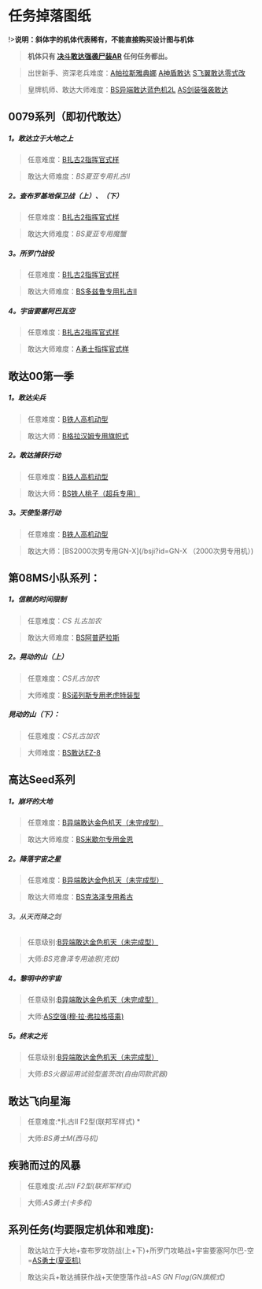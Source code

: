 # 任务掉落图纸

!>**说明：斜体字的机体代表稀有，不能直接购买设计图与机体**

>**机体只有 [决斗敢达强袭尸装AR](/egg-1to20?id=15号扭蛋机) 任何任务都出。**

>出世新手、资深老兵难度：[A帕拉斯雅典娜](/aji?id=帕拉斯·雅典娜) [A神盾敢达](/aji?id=神盾高达) [S飞翼敢达零式改](/sji?id=掉毛)

>皇牌机师、敢达大师难度：[BS异端敢达蓝色机2L](/bji?id=蓝异端2型L)   [AS剑装强袭敢达](/asji?id=剑装强袭)  

## 0079系列（即初代敢达）

##### 1。敢达立于大地之上

>任意难度：[B扎古2指挥官式样](/bji?id=扎古2指挥官专用)

>敢达大师难度：*BS夏亚专用扎古II*

##### 2。查布罗基地保卫战（上）、（下）

>任意难度：[B扎古2指挥官式样](/bji?id=扎古2指挥官专用)

>敢达大师难度：*BS夏亚专用魔蟹*

##### 3。所罗门战役

>任意难度：[B扎古2指挥官式样](/bji?id=扎古2指挥官专用)

>敢达大师难度：[BS多兹鲁专用扎古II](/bsji?id=扎古II（多鲁兹专用）)

##### 4。宇宙要塞阿巴瓦空

>任意难度：[B扎古2指挥官式样](/bji?id=扎古2指挥官专用)

>敢达大师难度：[A勇士指挥官式样](/aji?id=勇士（指挥官）)

## 敢达00第一季

##### 1。敢达尖兵

>任意难度：[B铁人高机动型](/bji?id=铁人（高机动形）)

>敢达大师：[B格拉汉姆专用旗帜式](/bji?id=Flag（格拉汉姆专用）)

##### 2。敢达捕获行动

>任意难度：[B铁人高机动型](/bji?id=铁人（高机动形）)

>敢达大师：[BS铁人桃子（超兵专用）](/bsji?id=铁人桃子（超兵专用机）)

##### 3。天使坠落行动

>任意难度：[B铁人高机动型](/bji?id=铁人（高机动形）)

>敢达大师：[BS2000次男专用GN-X](/bsji?id=GN-X （2000次男专用机）)


## 第08MS小队系列：

##### 1。信赖的时间限制

>任意难度：*CS 扎古加农*

>敢达大师难度：[BS阿普萨拉斯](/bsji?id=阿普萨拉斯I)

##### 2。晃动的山（上）

>任意难度：*CS扎古加农*

>大师难度：[BS诺列斯专用老虎特装型](/bsji?id=老虎特装型（诺里斯专用机）)

##### 晃动的山（下）：

>任意难度：*CS扎古加农*

>大师难度：[BS敢达EZ-8](/bsji?id=EZ8（剧场版样式）)

## 高达Seed系列

##### 1。崩坏的大地

>任意难度：[B异端敢达金色机天（未完成型）](/bji?id=异端金色机天（未完成）)

>敢达大师难度：[BS米歇尔专用金恩](/bsji?id=金恩（米盖尔专用）)

##### 2。降落宇宙之星

>任意难度：[B异端敢达金色机天（未完成型）](/bji?id=异端金色机天（未完成）)

>敢达大师难度：[BS克洛泽专用希古](/bsji?id=希古（克洛泽专用）) 

###### 3。从天而降之剑

>任意级别:[B异端敢达金色机天（未完成型）](/bji?id=异端金色机天（未完成）)

>大师:*BS克鲁泽专用迪恩(克蚊)*

##### 4。黎明中的宇宙

>任意级别:[B异端敢达金色机天（未完成型）](/bji?id=异端金色机天（未完成）)

>大师:[AS空强(穆·拉·弗拉格搭乘)](/asji?id=强袭EIWSP（卢卡斯专用）)

##### 5。终末之光

>任意级别:[B异端敢达金色机天（未完成型）](/bji?id=异端金色机天（未完成）)


>大师:*BS火器运用试验型盖茨改(自由同款武器)*


## 敢达飞向星海


>任意难度:*扎古II F2型(联邦军样式) *


>大师:*BS勇士M(西马机)*


## 疾驰而过的风暴


>任意难度:*扎古II F2型(联邦军样式)* 


>大师:*AS勇士(卡多机)*


## 系列任务(均要限定机体和难度):


>敢达站立于大地+查布罗攻防战(上+下)+所罗门攻略战+宇宙要塞阿尔巴-空=[AS勇士(夏亚机)](/asji?id=夏亚专用勇士)


>敢达尖兵+敢达捕获作战+天使堕落作战=*AS GN Flag(GN旗舰式)*

